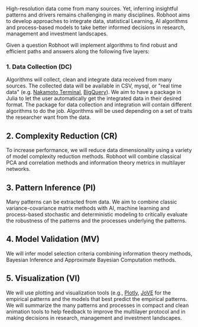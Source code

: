 High-resolution data come from many sources. Yet, inferring insightful patterns and drivers remains challenging in many disciplines. Robhoot aims to develop approaches to integrate data, statistical Learning, AI algorithms and process-based models to take better informed decisions in research, management and investment landscapes.

Given a question Robhoot will implement algorithms to find robust and efficient paths and answers along the following five layers:

### 1. Data Collection (DC)

Algorithms will collect, clean and integrate data received from many sources. The collected data will be available in CSV, mysql, or "real time data" (e.g. [Nakamoto Terminal](https://www.nterminal.com), [BigQuery]( https://cloud.google.com/bigquery/)). We aim to have a package in Julia to let the user automatically get the integrated data in their desired format. The package for data collection and integration will contain different algorithms to do the job. Algorithms will be used depending on a set of traits the researcher want from the data.

## 2. Complexity Reduction (CR)

To increase performance, we will reduce data dimensionality using a variety of model complexity reduction methods. Robhoot will combine classical PCA and correlation methods and information theory metrics in multilayer networks.

## 3. Pattern Inference (PI)

Many patterns can be extracted from data. We aim to combine classic variance-covariance matrix methods with AI, machine learning and process-based stochastic and deterministic modeling to critically evaluate the robustness of the patterns and the processes underlying the patterns.

## 4. Model Validation (MV)

We will infer model selection criteria combining information theory methods, Bayesian Inference and Approximate Bayesian Computation methods. 

## 5. Visualization (VI)

We will use plotting and visualization tools (e.g., [Plotly](https://plot.ly/), [JoVE](https://www.jove.com/visualize) for the empirical patterns and the models that best predict the empirical patterns. We will summarize the many patterns and processes in compact and clean animation tools to help feedback to improve the multilayer protocol and in making decisions in research, management and investment landscapes.
